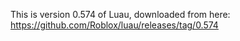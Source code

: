 This is version 0.574 of Luau, downloaded from here:
https://github.com/Roblox/luau/releases/tag/0.574
